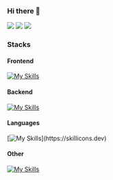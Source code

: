 ### Hi there 👋

![](http://github-profile-summary-cards.vercel.app/api/cards/stats?username=Aiki-Toyokawa&theme=github)
![](http://github-profile-summary-cards.vercel.app/api/cards/most-commit-language?username=Aiki-Toyokawa&theme=github)
![](http://github-profile-summary-cards.vercel.app/api/cards/profile-details?username=Aiki-Toyokawa&theme=github)


<h3>
  Stacks
</h3>


<h4>
  Frontend
</h4>



[![My Skills](https://skillicons.dev/icons?i=ts,react,nextjs)](https://skillicons.dev)



<h4>
  Backend
</h4>


[![My Skills](https://skillicons.dev/icons?i=ts,nodejs,express,go,py)](https://skillicons.dev)

<h4>
  Languages
</h4>


[![My Skills](https://skillicons.dev/icons?i=c,cpp,cs,js,ts,py,rn,)](https://skillicons.dev)


<h4>
  Other
</h4>


[![My Skills](https://skillicons.dev/icons?i=git,github,arduino,blender,unity,discord,latex,sqlite,opencv,qt,replit,vscode,visualstudio,windows)](https://skillicons.dev)


<!--
**Aiki-Toyokawa/Aiki-Toyokawa** is a ✨ _special_ ✨ repository because its `README.md` (this file) appears on your GitHub profile.
Here are some ideas to get you started:

- 🔭 I’m currently working on ...
- 🌱 I’m currently learning ...
- 👯 I’m looking to collaborate on ...
- 🤔 I’m looking for help with ...
- 💬 Ask me about ...
- 📫 How to reach me: ...
- 😄 Pronouns: ...
- ⚡ Fun fact: ...
-->
